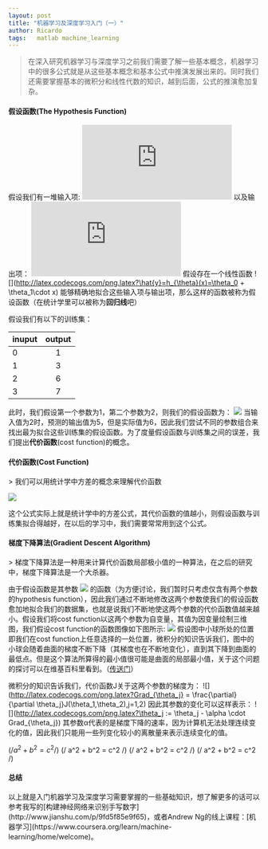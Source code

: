 ```yaml
---
layout: post
title: "机器学习及深度学习入门（一）"
author: Ricardo
tags:	matlab machine_learning
---
```


> 在深入研究机器学习与深度学习之前我们需要了解一些基本概念，机器学习中的很多公式就是从这些基本概念和基本公式中推演发展出来的。同时我们还需要掌握基本的微积分和线性代数的知识，越到后面，公式的推演愈加复杂。

<h4>假设函数(The Hypothesis Function)</h4>

假设我们有一堆输入项:
![](http://upload-images.jianshu.io/upload_images/3205350-817a03ca8c4eb095.latex?imageMogr2/auto-orient/strip%7CimageView2/2/w/1240)
以及输出项：
![](http://upload-images.jianshu.io/upload_images/3205350-f97da5fe2262f6ff.latex?imageMogr2/auto-orient/strip%7CimageView2/2/w/1240)
假设存在一个线性函数
![](http://latex.codecogs.com/png.latex?\hat{y}=h_{\theta}(x)=\theta_0 + \theta_1\cdot x)
能够精确地拟合这些输入项与输出项，那么这样的函数被称为假设函数（在统计学里可以被称为**回归线**吧）

假设我们有以下的训练集：

| inuput | output |
| ------ | :----: |
| 0      |   1    |
| 1      |   3    |
| 2      |   6    |
| 3      |   7    |
此时，我们假设第一个参数为1，第二个参数为2，则我们的假设函数为：
![](http://latex.codecogs.com/png.latex?h_{\theta}=1+2x)
当输入值为2时，预测的输出值为5，但是实际值为6，因此我们尝试不同的参数组合来找出最为拟合这些训练集的假设函数。为了度量假设函数与训练集之间的误差，我们提出**代价函数**(cost function)的概念。

<h4> 代价函数(Cost Function)</h4>
> 我们可以用统计学中方差的概念来理解代价函数

![](http://latex.codecogs.com/png.latex?J(\theta_1,\theta_2)=\frac{1}{2m}\sum_{i=1}^{m}(\hat{y}-y_i)^2)

这个公式实际上就是统计学中的方差公式，其代价函数的值越小，则假设函数与训练集拟合得越好，在以后的学习中，我们需要常常用到这个公式。

<h4>梯度下降算法(Gradient Descent Algorithm)</h4>
> 梯度下降算法是一种用来计算代价函数局部极小值的一种算法，在之后的研究中，梯度下降算法是一个大杀器。

由于假设函数是其参数
![](http://latex.codecogs.com/png.latex?\theta_1,\theta_2)
的函数（为方便讨论，我们暂时只考虑仅含有两个参数的hypothesis function），因此我们通过不断地修改这两个参数使我们的假设函数愈加地拟合我们的数据集，也就是说我们不断地使这两个参数的代价函数值越来越小。假设我们将cost function以这两个参数为自变量，其值为因变量绘制三维图，我们假设cost function的函数图像如下图所示:
![](http://upload-images.jianshu.io/upload_images/3205350-ce687c69063976cd.png?imageMogr2/auto-orient/strip%7CimageView2/2)
假设图中小球所处的位置即我们在cost function上任意选择的一处位置，微积分的知识告诉我们，图中的小球会随着曲面的梯度不断下降（其梯度也在不断地变化），直到其下降到曲面的最低点。但是这个算法所算得的最小值很可能是曲面的局部最小值，关于这个问题的探讨可以在维基百科里看到。（[传送门](https://en.wikipedia.org/wiki/Gradient_descent)）

微积分的知识告诉我们，代价函数J关于这两个参数的梯度为：
![](http://latex.codecogs.com/png.latex?Grad_{\theta_j} = \frac{\partial}{\partial \theta_j}J(\theta_1,\theta_2),j=1,2)
因此其参数的变化可以这样表示：
![](http://latex.codecogs.com/png.latex?\theta_j := \theta_j - \alpha \cdot Grad_{\theta_j})
其参数α代表的是梯度下降的速率，因为计算机无法处理连续变化的值，因此我们只能用一些列变化较小的离散量来表示连续变化的值。

$(/ a^2 + b^2 = c^2 /)$
(/ a^2 + b^2 = c^2 /)
(/ a^2 + b^2 = c^2 /)
(/ a^2 + b^2 = c^2 /)

<h4>总结</h4>
以上就是入门机器学习及深度学习需要掌握的一些基础知识，想了解更多的话可以参考我写的[构建神经网络来识别手写数字](http://www.jianshu.com/p/9fd5f85e9f65)，或者Andrew Ng的线上课程：[机器学习](https://www.coursera.org/learn/machine-learning/home/welcome)。